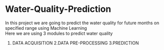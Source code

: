 # Water-Quality-Prediction
In this project we are going to predict the water quality for future months on specified range using Machine Learning  
Here we are using 3 modules to predict water quality
1. DATA ACQUISITION
2.DATA PRE-PROCESSING
3.PREDICTION
